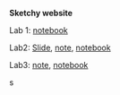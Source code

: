 **Sketchy website**



Lab 1: [notebook](https://stat222.github.io/assets/Lab1.zip)



Lab2: [Slide](https://slides.com/zihaochen-1/hypothesis-testing/fullscreen), [note](https://stat222.github.io/assets/Lab2Note.pdf), [notebook](https://stat222.github.io/assets/Lab2.zip)



Lab3: [note](http://ftp.cs.wisc.edu/pub/users/keles/849_TEX/lecture_100108.pdf), [notebook](https://stat222.github.io/assets/Lab3.zip)



s